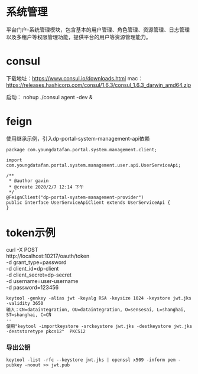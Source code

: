 # 系统管理
平台门户-系统管理模块，包含基本的用户管理、角色管理、资源管理、日志管理以及多租户等权限管理功能，提供平台的用户等资源管理能力。

# consul

下载地址：https://www.consul.io/downloads.html
mac：https://releases.hashicorp.com/consul/1.6.3/consul_1.6.3_darwin_amd64.zip

启动：
nohup ./consul agent -dev &


# feign

使用继承示例，引入dp-portal-system-management-api依赖
```
package com.youngdatafan.portal.system.management.client;

import com.youngdatafan.portal.system.management.user.api.UserServiceApi;

/**
 * @author gavin
 * @create 2020/2/7 12:14 下午
 */
@FeignClient("dp-portal-system-management-provider")
public interface UserServiceApiClient extends UserServiceApi {
}
```

# token示例

curl -X POST \
  http://localhost:10217/oauth/token \
  -d grant_type=password \
  -d client_id=dp-client \
  -d client_secret=dp-secret \
  -d username=user-username \
  -d password=123456
  

```shell
keytool -genkey -alias jwt -keyalg RSA -keysize 1024 -keystore jwt.jks -validity 3650 
输入：CN=dataintegration, OU=dataintegration, O=sensesai, L=shanghai, ST=shanghai, C=CN
--
使用"keytool -importkeystore -srckeystore jwt.jks -destkeystore jwt.jks -deststoretype pkcs12"  PKCS12
```
### 导出公钥 

```shell
keytool -list -rfc --keystore jwt.jks | openssl x509 -inform pem -pubkey -noout >> jwt.pub

```





